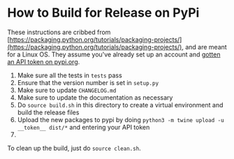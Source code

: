 # How to Build for Release on PyPi

These instructions are cribbed from [https://packaging.python.org/tutorials/packaging-projects/](https://packaging.python.org/tutorials/packaging-projects/), and are meant for a Linux OS. They assume you've already set up an account and [gotten an API token on pypi.org](https://pypi.org/manage/account/#api-tokens).

1. Make sure all the tests in ```tests``` pass
2. Ensure that the version number is set in ```setup.py```
3. Make sure to update ```CHANGELOG.md```
4. Make sure to update the documentation as necessary
4. Do ```source build.sh``` in this directory to create a virtual environment and build the release files
5. Upload the new packages to pypi by doing ```python3 -m twine upload -u __token__ dist/*``` and entering your API token
6. 

To clean up the build, just do ```source clean.sh```.
